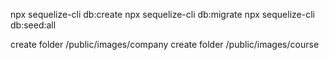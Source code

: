 npx sequelize-cli db:create
npx sequelize-cli db:migrate
npx sequelize-cli db:seed:all

create folder /public/images/company
create folder /public/images/course

